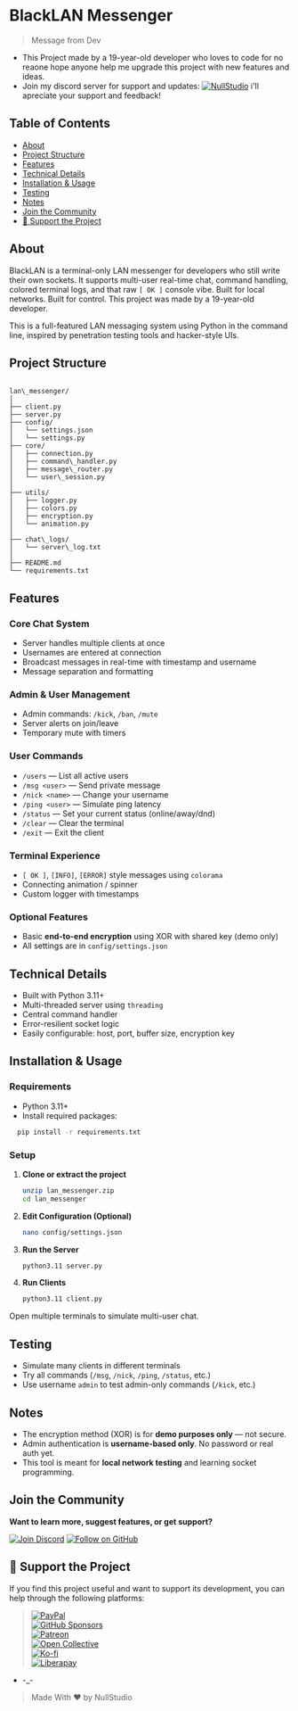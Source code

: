 
# BlackLAN Messenger

> Message from Dev

- This Project made by a 19-year-old developer who loves to code for no reaone hope anyone help me upgrade this project with new features and ideas.
- Join my discord server for support and updates: [![NullStudio](https://img.shields.io/badge/nullstudio-join-blue.svg?logo=discord)](https://discord.gg/aFvUxKejw4) i'll apreciate your support and feedback!

## Table of Contents

- [About](#about)
- [Project Structure](#project-structure)
- [Features](#features)
- [Technical Details](#technical-details)
- [Installation & Usage](#installation--usage)
- [Testing](#testing)
- [Notes](#notes)
- [Join the Community](#join-the-community)
- [💖 Support the Project](#💖-support-the-project)

## About

BlackLAN is a terminal-only LAN messenger for developers who still write their own sockets. It supports multi-user real-time chat, command handling, colored terminal logs, and that raw `[ OK ]` console vibe. Built for local networks. Built for control. This project was made by a 19-year-old developer.

This is a full-featured LAN messaging system using Python in the command line, inspired by penetration testing tools and hacker-style UIs.

## Project Structure

```

lan\_messenger/
│
├── client.py
├── server.py
├── config/
│   └── settings.json
│   └── settings.py
├── core/
│   ├── connection.py
│   ├── command\_handler.py
│   ├── message\_router.py
│   └── user\_session.py
│
├── utils/
│   ├── logger.py
│   ├── colors.py
│   ├── encryption.py
│   └── animation.py
│
├── chat\_logs/
│   └── server\_log.txt
│
├── README.md
└── requirements.txt

````

## Features

### Core Chat System

- Server handles multiple clients at once
- Usernames are entered at connection
- Broadcast messages in real-time with timestamp and username
- Message separation and formatting

### Admin & User Management

- Admin commands: `/kick`, `/ban`, `/mute`
- Server alerts on join/leave
- Temporary mute with timers

### User Commands

- `/users` — List all active users  
- `/msg <user>` — Send private message  
- `/nick <name>` — Change your username  
- `/ping <user>` — Simulate ping latency  
- `/status` — Set your current status (online/away/dnd)  
- `/clear` — Clear the terminal  
- `/exit` — Exit the client

### Terminal Experience

- `[ OK ]`, `[INFO]`, `[ERROR]` style messages using `colorama`
- Connecting animation / spinner
- Custom logger with timestamps

### Optional Features

- Basic **end-to-end encryption** using XOR with shared key (demo only)
- All settings are in `config/settings.json`

## Technical Details

- Built with Python 3.11+
- Multi-threaded server using `threading`
- Central command handler
- Error-resilient socket logic
- Easily configurable: host, port, buffer size, encryption key

## Installation & Usage

### Requirements

- Python 3.11+
- Install required packages:

```bash
  pip install -r requirements.txt
```

### Setup

1. **Clone or extract the project**

   ```bash
   unzip lan_messenger.zip
   cd lan_messenger
   ```

2. **Edit Configuration (Optional)**

   ```bash
   nano config/settings.json
   ```

3. **Run the Server**

   ```bash
   python3.11 server.py
   ```

4. **Run Clients**

   ```bash
   python3.11 client.py
   ```

Open multiple terminals to simulate multi-user chat.

## Testing

- Simulate many clients in different terminals
- Try all commands (`/msg`, `/nick`, `/ping`, `/status`, etc.)
- Use username `admin` to test admin-only commands (`/kick`, etc.)

## Notes

- The encryption method (XOR) is for **demo purposes only** — not secure.
- Admin authentication is **username-based only**. No password or real auth yet.
- This tool is meant for **local network testing** and learning socket programming.

## Join the Community

**Want to learn more, suggest features, or get support?**

[![Join Discord](https://img.shields.io/badge/Join%20Discord-7289DA?style=for-the-badge&logo=discord&logoColor=white)](https://discord.gg/aFvUxKejw4)
[![Follow on GitHub](https://img.shields.io/badge/Follow%20on-GitHub-181717?style=for-the-badge&logo=github&logoColor=white)](https://github.com/NullStudio-dev)

## 💖 Support the Project

If you find this project useful and want to support its development, you can help through the following platforms:

>[![PayPal](https://img.shields.io/badge/PayPal-Donate-blue.svg?logo=paypal)](https://paypal.me/ayoubzel)  
[![GitHub Sponsors](https://img.shields.io/badge/Sponsor-GitHub-333.svg?logo=github)](https://github.com/sponsors/RDXFGXY1)  
[![Patreon](https://img.shields.io/badge/Patreon-Support-orange.svg?logo=patreon)](https://patreon.com/NullStudio001)  
[![Open Collective](https://img.shields.io/badge/Open%20Collective-Contribute-9cf.svg?logo=open-collective)](https://opencollective.com/rdxfgxy1)  
[![Ko-fi](https://img.shields.io/badge/Ko--fi-Donate-ff5f5f?logo=ko-fi)](https://ko-fi.com/kyrosdev)  
[![Liberapay](https://img.shields.io/badge/Liberapay-Donate-yellow.svg?logo=liberapay)](https://liberapay.com/kyros)  

- -_-

> Made With ❤️ by NullStudio